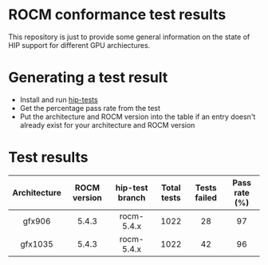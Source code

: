 # ROCM conformance test results

This repository is just to provide some general information on the state of HIP support for different GPU archiectures.

# Generating a test result

* Install and run [hip-tests](https://github.com/ROCm-Developer-Tools/hip-tests)
* Get the percentage pass rate from the test
* Put the architecture and ROCM version into the table if an entry doesn't already exist for your architecture and ROCM version

# Test results

Architecture | ROCM version | hip-test branch | Total tests | Tests failed | Pass rate (%) |
|:--:|:--:|:--:|:--:|:--:|:--:|
|gfx906 | 5.4.3 |  rocm-5.4.x | 1022 | 28 | 97 |
|gfx1035 | 5.4.3 |  rocm-5.4.x | 1022 | 42 | 96 |
